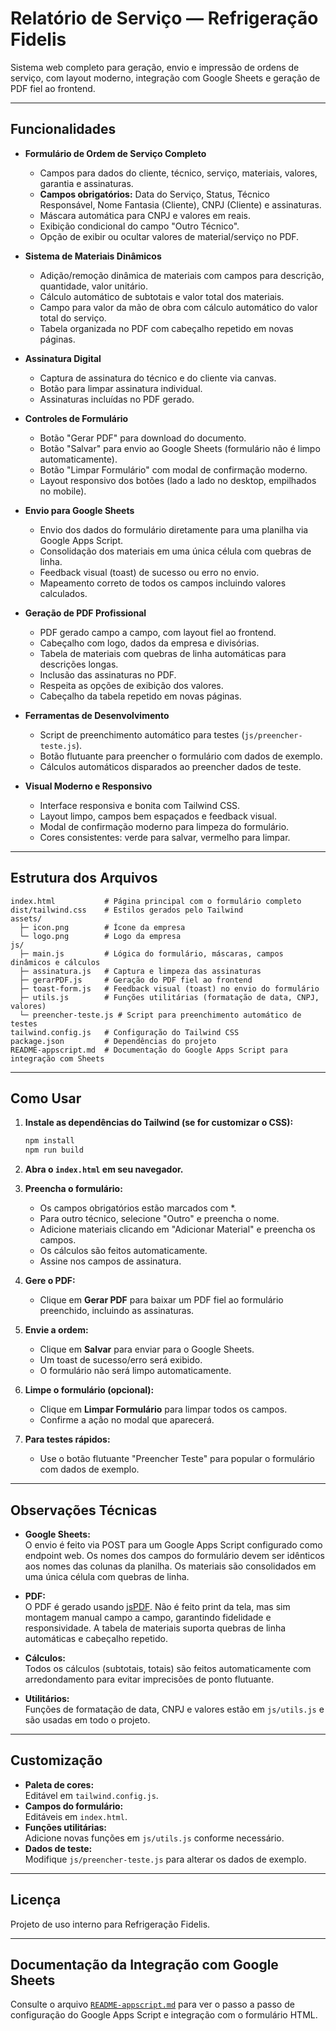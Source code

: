 # Relatório de Serviço — Refrigeração Fidelis

Sistema web completo para geração, envio e impressão de ordens de serviço, com layout moderno, integração com Google Sheets e geração de PDF fiel ao frontend.

---

## Funcionalidades

- **Formulário de Ordem de Serviço Completo**  
  - Campos para dados do cliente, técnico, serviço, materiais, valores, garantia e assinaturas.
  - **Campos obrigatórios:** Data do Serviço, Status, Técnico Responsável, Nome Fantasia (Cliente), CNPJ (Cliente) e assinaturas.
  - Máscara automática para CNPJ e valores em reais.
  - Exibição condicional do campo "Outro Técnico".
  - Opção de exibir ou ocultar valores de material/serviço no PDF.

- **Sistema de Materiais Dinâmicos**  
  - Adição/remoção dinâmica de materiais com campos para descrição, quantidade, valor unitário.
  - Cálculo automático de subtotais e valor total dos materiais.
  - Campo para valor da mão de obra com cálculo automático do valor total do serviço.
  - Tabela organizada no PDF com cabeçalho repetido em novas páginas.

- **Assinatura Digital**  
  - Captura de assinatura do técnico e do cliente via canvas.
  - Botão para limpar assinatura individual.
  - Assinaturas incluídas no PDF gerado.

- **Controles de Formulário**  
  - Botão "Gerar PDF" para download do documento.
  - Botão "Salvar" para envio ao Google Sheets (formulário não é limpo automaticamente).
  - Botão "Limpar Formulário" com modal de confirmação moderno.
  - Layout responsivo dos botões (lado a lado no desktop, empilhados no mobile).

- **Envio para Google Sheets**  
  - Envio dos dados do formulário diretamente para uma planilha via Google Apps Script.
  - Consolidação dos materiais em uma única célula com quebras de linha.
  - Feedback visual (toast) de sucesso ou erro no envio.
  - Mapeamento correto de todos os campos incluindo valores calculados.

- **Geração de PDF Profissional**  
  - PDF gerado campo a campo, com layout fiel ao frontend.
  - Cabeçalho com logo, dados da empresa e divisórias.
  - Tabela de materiais com quebras de linha automáticas para descrições longas.
  - Inclusão das assinaturas no PDF.
  - Respeita as opções de exibição dos valores.
  - Cabeçalho da tabela repetido em novas páginas.

- **Ferramentas de Desenvolvimento**  
  - Script de preenchimento automático para testes (`js/preencher-teste.js`).
  - Botão flutuante para preencher o formulário com dados de exemplo.
  - Cálculos automáticos disparados ao preencher dados de teste.

- **Visual Moderno e Responsivo**  
  - Interface responsiva e bonita com Tailwind CSS.
  - Layout limpo, campos bem espaçados e feedback visual.
  - Modal de confirmação moderno para limpeza do formulário.
  - Cores consistentes: verde para salvar, vermelho para limpar.

---

## Estrutura dos Arquivos

```
index.html           # Página principal com o formulário completo
dist/tailwind.css    # Estilos gerados pelo Tailwind
assets/
  ├─ icon.png        # Ícone da empresa
  └─ logo.png        # Logo da empresa
js/
  ├─ main.js         # Lógica do formulário, máscaras, campos dinâmicos e cálculos
  ├─ assinatura.js   # Captura e limpeza das assinaturas
  ├─ gerarPDF.js     # Geração do PDF fiel ao frontend
  ├─ toast-form.js   # Feedback visual (toast) no envio do formulário
  ├─ utils.js        # Funções utilitárias (formatação de data, CNPJ, valores)
  └─ preencher-teste.js # Script para preenchimento automático de testes
tailwind.config.js   # Configuração do Tailwind CSS
package.json         # Dependências do projeto
README-appscript.md  # Documentação do Google Apps Script para integração com Sheets
```

---

## Como Usar

1. **Instale as dependências do Tailwind (se for customizar o CSS):**
   ```bash
   npm install
   npm run build
   ```

2. **Abra o `index.html` em seu navegador.**

3. **Preencha o formulário:**
   - Os campos obrigatórios estão marcados com *.
   - Para outro técnico, selecione "Outro" e preencha o nome.
   - Adicione materiais clicando em "Adicionar Material" e preencha os campos.
   - Os cálculos são feitos automaticamente.
   - Assine nos campos de assinatura.

4. **Gere o PDF:**
   - Clique em **Gerar PDF** para baixar um PDF fiel ao formulário preenchido, incluindo as assinaturas.

5. **Envie a ordem:**
   - Clique em **Salvar** para enviar para o Google Sheets.
   - Um toast de sucesso/erro será exibido.
   - O formulário não será limpo automaticamente.

6. **Limpe o formulário (opcional):**
   - Clique em **Limpar Formulário** para limpar todos os campos.
   - Confirme a ação no modal que aparecerá.

7. **Para testes rápidos:**
   - Use o botão flutuante "Preencher Teste" para popular o formulário com dados de exemplo.

---

## Observações Técnicas

- **Google Sheets:**  
  O envio é feito via POST para um Google Apps Script configurado como endpoint web. Os nomes dos campos do formulário devem ser idênticos aos nomes das colunas da planilha. Os materiais são consolidados em uma única célula com quebras de linha.

- **PDF:**  
  O PDF é gerado usando [jsPDF](https://github.com/parallax/jsPDF). Não é feito print da tela, mas sim montagem manual campo a campo, garantindo fidelidade e responsividade. A tabela de materiais suporta quebras de linha automáticas e cabeçalho repetido.

- **Cálculos:**  
  Todos os cálculos (subtotais, totais) são feitos automaticamente com arredondamento para evitar imprecisões de ponto flutuante.

- **Utilitários:**  
  Funções de formatação de data, CNPJ e valores estão em `js/utils.js` e são usadas em todo o projeto.

---

## Customização

- **Paleta de cores:**  
  Editável em `tailwind.config.js`.
- **Campos do formulário:**  
  Editáveis em `index.html`.
- **Funções utilitárias:**  
  Adicione novas funções em `js/utils.js` conforme necessário.
- **Dados de teste:**  
  Modifique `js/preencher-teste.js` para alterar os dados de exemplo.

---

## Licença

Projeto de uso interno para Refrigeração Fidelis.  

---

## Documentação da Integração com Google Sheets

Consulte o arquivo [`README-appscript.md`](./README-appscript.md) para ver o passo a passo de configuração do Google Apps Script e integração com o formulário HTML.  
